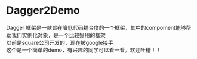 # Dagger2Demo

Dagger 框架是一款旨在降低代码耦合度的一个框架，其中的compoment能够帮助我们实例化对象，是一个比较好用的框架<br>
以前是square公司开发的，现在被google接手<br>
这个是一个简单的demo，有兴趣的同学可以看一看。欢迎吐槽！！<br>
